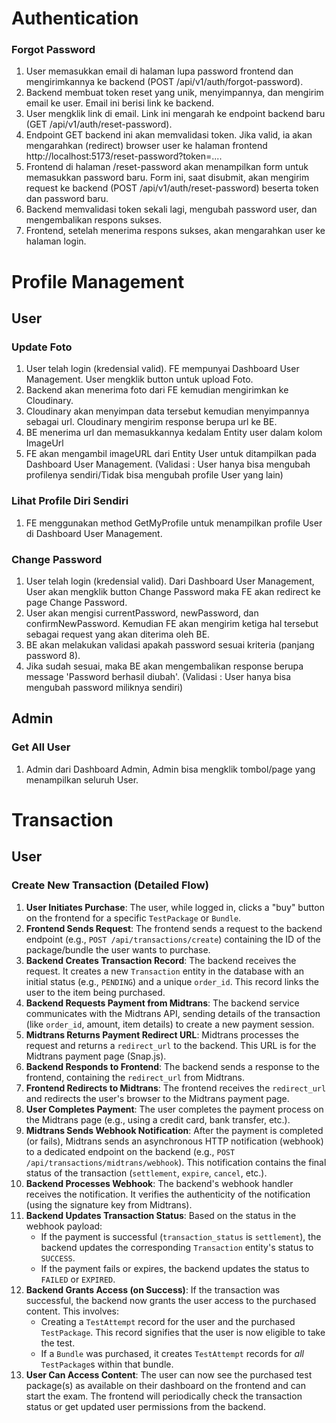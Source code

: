 # Authentication

### Forgot Password

1. User memasukkan email di halaman lupa password frontend dan mengirimkannya ke backend (POST /api/v1/auth/forgot-password).
2. Backend membuat token reset yang unik, menyimpannya, dan mengirim email ke user. Email ini berisi link ke backend.
3. User mengklik link di email. Link ini mengarah ke endpoint backend baru (GET /api/v1/auth/reset-password).
4. Endpoint GET backend ini akan memvalidasi token. Jika valid, ia akan mengarahkan (redirect) browser user ke halaman frontend http://localhost:5173/reset-password?token=....
5. Frontend di halaman /reset-password akan menampilkan form untuk memasukkan password baru. Form ini, saat disubmit, akan mengirim request ke backend (POST /api/v1/auth/reset-password) beserta token dan password baru.
6. Backend memvalidasi token sekali lagi, mengubah password user, dan mengembalikan respons sukses.
7. Frontend, setelah menerima respons sukses, akan mengarahkan user ke halaman login.

# Profile Management

## User

### Update Foto
1. User telah login (kredensial valid). FE mempunyai Dashboard User Management. User mengklik button untuk upload Foto.
2. Backend akan menerima foto dari FE kemudian mengirimkan ke Cloudinary.
3. Cloudinary akan menyimpan data tersebut kemudian menyimpannya sebagai url. Cloudinary mengirim response berupa url ke BE.
4. BE menerima url dan memasukkannya kedalam Entity user dalam kolom ImageUrl
5. FE akan mengambil imageURL dari Entity User untuk ditampilkan pada Dashboard User Management.
(Validasi : User hanya bisa mengubah profilenya sendiri/Tidak bisa mengubah profile User yang lain)

### Lihat Profile Diri Sendiri
1. FE menggunakan method GetMyProfile untuk menampilkan profile User di Dashboard User Management.

### Change Password
1. User telah login (kredensial valid). Dari Dashboard User Management, User akan mengklik button Change Password maka FE akan redirect ke page
Change Password.
2. User akan mengisi currentPassword, newPassword, dan confirmNewPassword. Kemudian FE akan mengirim ketiga hal tersebut sebagai request yang akan diterima oleh BE.
3. BE akan melakukan validasi apakah password sesuai kriteria (panjang password 8).
4. Jika sudah sesuai, maka BE akan mengembalikan response berupa message 'Password berhasil diubah'.
(Validasi : User hanya bisa mengubah password miliknya sendiri)

## Admin

### Get All User
1. Admin dari Dashboard Admin, Admin bisa mengklik tombol/page yang menampilkan seluruh User.


# Transaction

## User

### Create New Transaction (Detailed Flow)

1.  **User Initiates Purchase**: The user, while logged in, clicks a "buy" button on the frontend for a specific `TestPackage` or `Bundle`.
2.  **Frontend Sends Request**: The frontend sends a request to the backend endpoint (e.g., `POST /api/transactions/create`) containing the ID of the package/bundle the user wants to purchase.
3.  **Backend Creates Transaction Record**: The backend receives the request. It creates a new `Transaction` entity in the database with an initial status (e.g., `PENDING`) and a unique `order_id`. This record links the user to the item being purchased.
4.  **Backend Requests Payment from Midtrans**: The backend service communicates with the Midtrans API, sending details of the transaction (like `order_id`, amount, item details) to create a new payment session.
5.  **Midtrans Returns Payment Redirect URL**: Midtrans processes the request and returns a `redirect_url` to the backend. This URL is for the Midtrans payment page (Snap.js).
6.  **Backend Responds to Frontend**: The backend sends a response to the frontend, containing the `redirect_url` from Midtrans.
7.  **Frontend Redirects to Midtrans**: The frontend receives the `redirect_url` and redirects the user's browser to the Midtrans payment page.
8.  **User Completes Payment**: The user completes the payment process on the Midtrans page (e.g., using a credit card, bank transfer, etc.).
9.  **Midtrans Sends Webhook Notification**: After the payment is completed (or fails), Midtrans sends an asynchronous HTTP notification (webhook) to a dedicated endpoint on the backend (e.g., `POST /api/transactions/midtrans/webhook`). This notification contains the final status of the transaction (`settlement`, `expire`, `cancel`, etc.).
10. **Backend Processes Webhook**: The backend's webhook handler receives the notification. It verifies the authenticity of the notification (using the signature key from Midtrans).
11. **Backend Updates Transaction Status**: Based on the status in the webhook payload:
    *   If the payment is successful (`transaction_status` is `settlement`), the backend updates the corresponding `Transaction` entity's status to `SUCCESS`.
    *   If the payment fails or expires, the backend updates the status to `FAILED` or `EXPIRED`.
12. **Backend Grants Access (on Success)**: If the transaction was successful, the backend now grants the user access to the purchased content. This involves:
    *   Creating a `TestAttempt` record for the user and the purchased `TestPackage`. This record signifies that the user is now eligible to take the test.
    *   If a `Bundle` was purchased, it creates `TestAttempt` records for *all* `TestPackage`s within that bundle.
13. **User Can Access Content**: The user can now see the purchased test package(s) as available on their dashboard on the frontend and can start the exam. The frontend will periodically check the transaction status or get updated user permissions from the backend.
